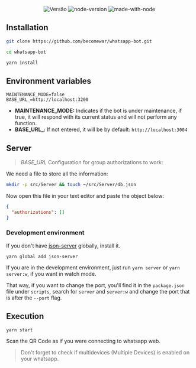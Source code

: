 <p align="center">
  <img alt="Versão" src="https://img.shields.io/badge/version-1.0-blue.svg?cacheSeconds=2592000" />
  <img alt="node-version" src="https://img.shields.io/node/v/@open-wa/wa-automate"/>
  <img alt="made-with-node" src="https://img.shields.io/badge/Made%20with-node-1f425f.svg"/>
</p>

## Installation

```bash
git clone https://github.com/becomewar/whatsapp-bot.git
```

```bash
cd whatsapp-bot
```

```bash
yarn install
```

## Environment variables

```env
MAINTENANCE_MODE=false
BASE_URL_=http://localhost:3200
```

- **MAINTENANCE_MODE:** Indicates if the bot is under maintenance, if true, it will respond with its current status and will not perform any function.
- **BASE_URL_:** If not entered, it will be by default: `http://localhost:3004`

## Server

> _BASE_URL_ Configuration for group authorizations to work:

We need a file to store all the information:

```bash
mkdir -p src/Server && touch ~/src/Server/db.json
```

Now open this file in your text editor and paste the object below:

```json
{
  "authorizations": []
}
```

### Development environment

If you don't have [json-server](https://yarnpkg.com/package/json-server) globally, install it.

```
yarn global add json-server
```

If you are in the development environment, just run `yarn server` or `yarn server:w`, if you want in watch mode.

That way, if you want to change the port, you'll find it in the `package.json` file under `scripts`, search for `server` and `server:w` and change the port that is after the `--port` flag.

## Execution

```
yarn start
```

Scan the QR Code as if you were connecting to whatsapp web.
> Don't forget to check if multidevices (Multiple Devices) is enabled on your whatsapp.
